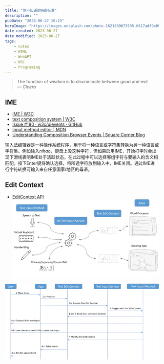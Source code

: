 ```yaml
---
title: "你不知道的Web标准"
description: ""
pubDate: "2023-06-27 16:23"
heroImage: "https://images.unsplash.com/photo-1621839673705-6617adf9e890?ixlib=rb-4.0.3&ixid=M3wxMjA3fDB8MHxwaG90by1wYWdlfHx8fGVufDB8fHx8fA%3D%3D&auto=format&fit=crop&w=640&q=80"
date created: 2023-06-27
date modified: 2023-06-27
tags: 
	- notes
	- HTML
	- WebAPI
	- W3C
	- Programing
---
```


> The function of wisdom is to discriminate between good and evil.  
> — <cite>Cicero</cite>

## IME

- [IME | W3C](https://w3c.github.io/uievents/#ime)
- [text composition system | W3C](https://w3c.github.io/uievents/#text-composition-system)
- [Issue #180 · w3c/uievents · GitHub](https://github.com/w3c/uievents/issues/180)
- [Input method editor | MDN](https://developer.mozilla.org/en-US/docs/Glossary/Input_method_editor)
- [Understanding Composition Browser Events | Square Corner Blog](https://developer.squareup.com/blog/understanding-composition-browser-events/)

输入法编辑器是一种操作系统程序，用于将一种语言或字符集转换为另一种语言或字符集。例如输入*nihao*，键盘上没这种字符，但如果启用IME，开始打字时会出现下滑线表明IME处于活跃状态，在此过程中可以选择哪组字符与要输入的含义相匹配。按下Enter键将确认选择，将所选字符放到输入中，IME关闭。通过IME进行字符转换可输入来自任意国家/地区的母语。

## Edit Context

- [EditContext API](https://w3c.github.io/edit-context/)  
![image.png](https://raw.githubusercontent.com/fw6/assets/main/toy_docs/20230626145625.png)

![image.png](https://raw.githubusercontent.com/fw6/assets/main/toy_docs/20230626145600.png)







